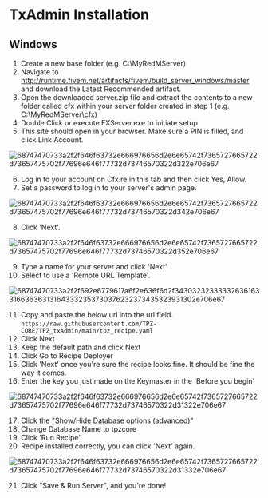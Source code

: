 
# TxAdmin Installation

## Windows

1. Create a new base folder (e.g. C:\MyRedMServer)
2. Navigate to http://runtime.fivem.net/artifacts/fivem/build_server_windows/master and download the Latest Recommended artifact.
3. Open the downloaded server.zip file and extract the contents to a new folder called cfx within your server folder created in step 1 (e.g.  C:\MyRedMServer\cfx)
4. Double Click or execute FXServer.exe to initiate setup
5. This site should open in your browser. Make sure a PIN is filled, and click Link Account.

![68747470733a2f2f646f63732e666976656d2e6e65742f7365727665722d73657475702f77696e646f77732d73746570322d322e706e67](https://github.com/user-attachments/assets/d2ec47d1-1f4f-4d1d-9bad-351db341ea0d)

6. Log in to your account on Cfx.re in this tab and then click Yes, Allow.
7. Set a password to log in to your server's admin page.

![68747470733a2f2f646f63732e666976656d2e6e65742f7365727665722d73657475702f77696e646f77732d73746570322d342e706e67](https://github.com/user-attachments/assets/35c4a7a2-f99f-4949-9257-f0ed687a12a1)

8. Click 'Next'.

![68747470733a2f2f646f63732e666976656d2e6e65742f7365727665722d73657475702f77696e646f77732d73746570322d352e706e67](https://github.com/user-attachments/assets/55e3e91d-2bff-42b5-b515-ba3ef4fb2fd2)

9. Type a name for your server and click 'Next'
10. Select to use a 'Remote URL Template'.

![68747470733a2f2f692e6779617a6f2e636f6d2f34303232333332636163316636363131643332353730376232373435323931302e706e67](https://github.com/user-attachments/assets/5fb3635a-61ff-432f-a5ff-822dd8883675)

11. Copy and paste the below url into the url field. `https://raw.githubusercontent.com/TPZ-CORE/TPZ_txAdmin/main/tpz_recipe.yaml`
12. Click Next
13. Keep the default path and click Next
14. Click Go to Recipe Deployer
15. Click 'Next' once you're sure the recipe looks fine. It should be fine the way it comes.
16. Enter the key you just made on the Keymaster in the 'Before you begin'

![68747470733a2f2f646f63732e666976656d2e6e65742f7365727665722d73657475702f77696e646f77732d73746570322d31322e706e67](https://github.com/user-attachments/assets/257aebf7-80f7-445c-bae1-ee72c33911c5)

17. Click the "Show/Hide Database options (advanced)"
18. Change Database Name to tpzcore
19. Click 'Run Recipe'.
20. Recipe installed correctly, you can click 'Next' again.

![68747470733a2f2f646f63732e666976656d2e6e65742f7365727665722d73657475702f77696e646f77732d73746570322d31332e706e67](https://github.com/user-attachments/assets/f6faaa4d-825d-4486-a900-9aefedadc6f6)

21. Click "Save & Run Server", and you're done!
